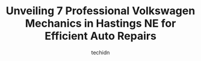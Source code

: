 ---
layout: ampstory
image: https://images.unsplash.com/photo-1628188859552-132bbeac6204?ixlib=rb-4.0.3&ixid=MnwxMjA3fDB8MHxwaG90by1wYWdlfHx8fGVufDB8fHx8&auto=format&fit=crop&w=640&h=853&q=80
author: techidn
featured: false
description: Experience the excellence of automotive service by visiting the 7 best Volkswagen Mechanic in Hastings NE, USA. With their expertise, attention to detail, and commitment to customer satisfac
title: Unveiling 7 Professional Volkswagen Mechanics in Hastings NE for Efficient Auto Repairs
cover:
   title: Unveiling 7 Professional Volkswagen Mechanics in Hastings NE for Efficient Auto Repairs
   subtitle: Rickpate
   background: https://images.unsplash.com/photo-1628188859552-132bbeac6204?ixlib=rb-4.0.3&ixid=MnwxMjA3fDB8MHxwaG90by1wYWdlfHx8fGVufDB8fHx8&auto=format&fit=crop&w=640&h=853&q=80

pages: 
 - layout: thirds
   top: <h1>#1 Pats Auto Repair & Towing</h1>
   bottom: "<p>Absolutely the best Auto Repair in town. Got my vehicle in, told me what was immediately wrong, fixed it and gave me an awesome price for repairs. Staff were top notch an</p>"
   background: https://www.knot35.com/toplist/wp-content/uploads/2023/06/best-volkswagen-mechanic-1-in-hastings-ne-1685838431.jpeg
   backgroundblur: true
 - layout: thirds
   top: <h1>#2 Auto Glass Experts LLC</h1>
   bottom: "<p>405 W J St, Hastings, NE 68901, United States</p>"
   background: https://www.knot35.com/toplist/wp-content/uploads/2023/06/best-volkswagen-mechanic-2-in-hastings-ne-1685838431.jpeg
   cta:
      link: https://www.knot35.com/toplist/unveiling-7-professional-volkswagen-mechanics-in-hastings-ne-for-efficient-auto-repairs/
      text: Unveiling 7 Professional Volkswagen Mechanics in Hastings NE for Efficient Auto Repairs
 - layout: thirds
   top: <h1>#3 Karnes Auto Repair</h1>
   bottom: "<p>623 E 2nd St, Hastings, NE 68901, United States</p>"
   background: https://www.knot35.com/toplist/wp-content/uploads/2023/06/best-volkswagen-mechanic-3-in-hastings-ne-1685838431.jpeg
   cta:
      link: https://www.knot35.com/toplist/unveiling-7-professional-volkswagen-mechanics-in-hastings-ne-for-efficient-auto-repairs/
      text: Unveiling 7 Professional Volkswagen Mechanics in Hastings NE for Efficient Auto Repairs
 - layout: thirds
   top: <h1>#4 Ace Automotive Inc</h1>
   bottom: "<p>223 S Hastings Ave, Hastings, NE 68901, United States</p>"
   background: https://images.unsplash.com/photo-1536745287225-21d689278fd1?ixlib=rb-4.0.3&ixid=MnwxMjA3fDB8MHxwaG90by1wYWdlfHx8fGVufDB8fHx8&auto=format&fit=crop&w=640&h=853&q=80
   cta:
      link: https://www.knot35.com/toplist/unveiling-7-professional-volkswagen-mechanics-in-hastings-ne-for-efficient-auto-repairs/
      text: Unveiling 7 Professional Volkswagen Mechanics in Hastings NE for Efficient Auto Repairs
 - layout: thirds
   top: <h1>#5 Connot Auto Care</h1>
   bottom: "<p>212 N Lexington Ave, Hastings, NE 68901, United States</p>"
   background: https://images.unsplash.com/photo-1564951434112-64d74cc2a2d7?ixlib=rb-4.0.3&ixid=MnwxMjA3fDB8MHxwaG90by1wYWdlfHx8fGVufDB8fHx8&auto=format&fit=crop&w=640&h=853&q=80
   cta:
      link: https://www.knot35.com/toplist/unveiling-7-professional-volkswagen-mechanics-in-hastings-ne-for-efficient-auto-repairs/
      text: Unveiling 7 Professional Volkswagen Mechanics in Hastings NE for Efficient Auto Repairs
 - layout: thirds
   top: <h1>#6 Arnold Motor Supply</h1>
   bottom: "<p>218 N Lexington Ave, Hastings, NE 68901, United States</p>"
   background: https://images.unsplash.com/photo-1488554378835-f7acf46e6c98?ixlib=rb-4.0.3&ixid=MnwxMjA3fDB8MHxwaG90by1wYWdlfHx8fGVufDB8fHx8&auto=format&fit=crop&w=640&h=853&q=80
   cta:
      link: https://www.knot35.com/toplist/unveiling-7-professional-volkswagen-mechanics-in-hastings-ne-for-efficient-auto-repairs/
      text: Unveiling 7 Professional Volkswagen Mechanics in Hastings NE for Efficient Auto Repairs
 - layout: thirds
   top: <h1>#7 Snows Car Clinic</h1>
   bottom: "<p>836 S Burlington Ave, Hastings, NE 68901, United States</p>"
   background: https://images.unsplash.com/photo-1567095761054-7a02e69e5c43?ixlib=rb-4.0.3&ixid=MnwxMjA3fDB8MHxwaG90by1wYWdlfHx8fGVufDB8fHx8&auto=format&fit=crop&w=640&h=853&q=80
   cta:
      link: https://www.knot35.com/toplist/unveiling-7-professional-volkswagen-mechanics-in-hastings-ne-for-efficient-auto-repairs/
      text: Unveiling 7 Professional Volkswagen Mechanics in Hastings NE for Efficient Auto Repairs
 - layout: thirds
   middle: Continue reading...
   background: https://images.unsplash.com/photo-1522441815192-d9f04eb0615c?ixlib=rb-4.0.3&ixid=MnwxMjA3fDB8MHxwaG90by1wYWdlfHx8fGVufDB8fHx8&auto=format&fit=crop&w=640&h=853&q=80
   cta:
      link: https://www.knot35.com/toplist/unveiling-7-professional-volkswagen-mechanics-in-hastings-ne-for-efficient-auto-repairs/
      text: Unveiling 7 Professional Volkswagen Mechanics in Hastings NE for Efficient Auto Repairs
      
---